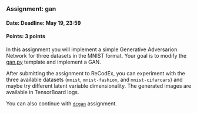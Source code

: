 ### Assignment: gan
#### Date: Deadline: May 19, 23:59
#### Points: 3 points

In this assignment you will implement a simple Generative Adversarion Network
for three datasets in the MNIST format. Your goal is to modify the
[gan.py](https://github.com/ufal/npfl114/tree/master/labs/10/gan.py)
template and implement a GAN.

After submitting the assignment to ReCodEx, you can experiment with the three
available datasets (`mnist`, `mnist-fashion`, and `mnist-cifarcars`) and
maybe try different latent variable dimensionality. The generated images are
available in TensorBoard logs.

You can also continue with [`dcgan`](#dcgan) assignment.
